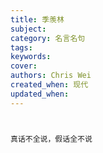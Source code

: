 ```yaml
---
title: 季羡林
subject: 
category: 名言名句
tags: 
keywords: 
cover: 
authors: Chris Wei
created_when: 现代
updated_when: 
---
```


# 

```
真话不全说，假话全不说
```

